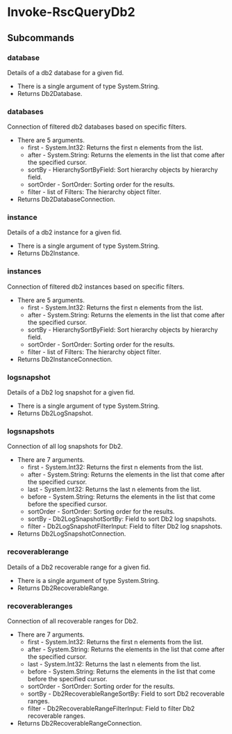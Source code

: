 # Invoke-RscQueryDb2
## Subcommands
### database
Details of a db2 database for a given fid.

- There is a single argument of type System.String.
- Returns Db2Database.
### databases
Connection of filtered db2 databases based on specific filters.

- There are 5 arguments.
    - first - System.Int32: Returns the first n elements from the list.
    - after - System.String: Returns the elements in the list that come after the specified cursor.
    - sortBy - HierarchySortByField: Sort hierarchy objects by hierarchy field.
    - sortOrder - SortOrder: Sorting order for the results.
    - filter - list of Filters: The hierarchy object filter.
- Returns Db2DatabaseConnection.
### instance
Details of a db2 instance for a given fid.

- There is a single argument of type System.String.
- Returns Db2Instance.
### instances
Connection of filtered db2 instances based on specific filters.

- There are 5 arguments.
    - first - System.Int32: Returns the first n elements from the list.
    - after - System.String: Returns the elements in the list that come after the specified cursor.
    - sortBy - HierarchySortByField: Sort hierarchy objects by hierarchy field.
    - sortOrder - SortOrder: Sorting order for the results.
    - filter - list of Filters: The hierarchy object filter.
- Returns Db2InstanceConnection.
### logsnapshot
Details of a Db2 log snapshot for a given fid.

- There is a single argument of type System.String.
- Returns Db2LogSnapshot.
### logsnapshots
Connection of all log snapshots for Db2.

- There are 7 arguments.
    - first - System.Int32: Returns the first n elements from the list.
    - after - System.String: Returns the elements in the list that come after the specified cursor.
    - last - System.Int32: Returns the last n elements from the list.
    - before - System.String: Returns the elements in the list that come before the specified cursor.
    - sortOrder - SortOrder: Sorting order for the results.
    - sortBy - Db2LogSnapshotSortBy: Field to sort Db2 log snapshots.
    - filter - Db2LogSnapshotFilterInput: Field to filter Db2 log snapshots.
- Returns Db2LogSnapshotConnection.
### recoverablerange
Details of a Db2 recoverable range for a given fid.

- There is a single argument of type System.String.
- Returns Db2RecoverableRange.
### recoverableranges
Connection of all recoverable ranges for Db2.

- There are 7 arguments.
    - first - System.Int32: Returns the first n elements from the list.
    - after - System.String: Returns the elements in the list that come after the specified cursor.
    - last - System.Int32: Returns the last n elements from the list.
    - before - System.String: Returns the elements in the list that come before the specified cursor.
    - sortOrder - SortOrder: Sorting order for the results.
    - sortBy - Db2RecoverableRangeSortBy: Field to sort Db2 recoverable ranges.
    - filter - Db2RecoverableRangeFilterInput: Field to filter Db2 recoverable ranges.
- Returns Db2RecoverableRangeConnection.
